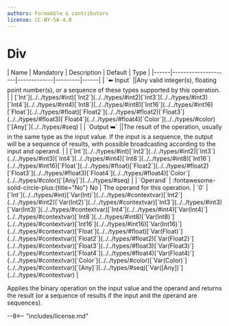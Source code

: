 ```yaml
---
authors: Formabble & contributors
license: CC-BY-SA-4.0
---
```



# Div

<div class="sh-parameters" markdown="1">
| Name | Mandatory | Description | Default | Type |
|------|---------------------|-------------|---------|------|
| `⬅️ Input` ||Any valid integer(s), floating point number(s), or a sequence of these types supported by this operation. | | [`Int`](../../types/#int)[`Int2`](../../types/#int2)[`Int3`](../../types/#int3)[`Int4`](../../types/#int4)[`Int8`](../../types/#int8)[`Int16`](../../types/#int16)[`Float`](../../types/#float)[`Float2`](../../types/#float2)[`Float3`](../../types/#float3)[`Float4`](../../types/#float4)[`Color`](../../types/#color)[`[Any]`](../../types/#seq) |
| `Output ➡️` ||The result of the operation, usually in the same type as the input value. If the input is a sequence, the output will be a sequence of results, with possible broadcasting according to the input and operand. | | [`Int`](../../types/#int)[`Int2`](../../types/#int2)[`Int3`](../../types/#int3)[`Int4`](../../types/#int4)[`Int8`](../../types/#int8)[`Int16`](../../types/#int16)[`Float`](../../types/#float)[`Float2`](../../types/#float2)[`Float3`](../../types/#float3)[`Float4`](../../types/#float4)[`Color`](../../types/#color)[`[Any]`](../../types/#seq) |
| `Operand` | :fontawesome-solid-circle-plus:{title="No"} No  | The operand for this operation. | `0` | [`Int`](../../types/#int)[`Var(Int)`](../../types/#contextvar)[`Int2`](../../types/#int2)[`Var(Int2)`](../../types/#contextvar)[`Int3`](../../types/#int3)[`Var(Int3)`](../../types/#contextvar)[`Int4`](../../types/#int4)[`Var(Int4)`](../../types/#contextvar)[`Int8`](../../types/#int8)[`Var(Int8)`](../../types/#contextvar)[`Int16`](../../types/#int16)[`Var(Int16)`](../../types/#contextvar)[`Float`](../../types/#float)[`Var(Float)`](../../types/#contextvar)[`Float2`](../../types/#float2)[`Var(Float2)`](../../types/#contextvar)[`Float3`](../../types/#float3)[`Var(Float3)`](../../types/#contextvar)[`Float4`](../../types/#float4)[`Var(Float4)`](../../types/#contextvar)[`Color`](../../types/#color)[`Var(Color)`](../../types/#contextvar)[`[Any]`](../../types/#seq)[`Var([Any])`](../../types/#contextvar) |

</div>

Applies the binary operation on the input value and the operand and returns the result (or a sequence of results if the input and the operand are sequences).

--8<-- "includes/license.md"

